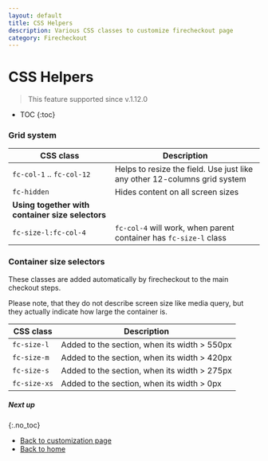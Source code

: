 ```yaml
---
layout: default
title: CSS Helpers
description: Various CSS classes to customize firecheckout page
category: Firecheckout
---
```


# CSS Helpers

> This feature supported since v.1.12.0

* TOC
{:toc}

### Grid system

CSS class                   | Description
----------------------------|--------------------------
`fc-col-1` .. `fc-col-12`   | Helps to resize the field. Use just like any other 12-columns grid system
`fc-hidden`                 | Hides content on all screen sizes
**Using together with container size selectors** |
`fc-size-l:fc-col-4`        | `fc-col-4` will work, when parent container has `fc-size-l` class

### Container size selectors

These classes are added automatically by firecheckout to the main checkout steps.

Please note, that they do not describe screen size like media query, but they
actually indicate how large the container is.

CSS class   | Description
------------|-----------
`fc-size-l` | Added to the section, when its width > 550px
`fc-size-m` | Added to the section, when its width > 420px
`fc-size-s` | Added to the section, when its width > 275px
`fc-size-xs`| Added to the section, when its width > 0px

##### Next up
{:.no_toc}

 -  [Back to customization page](/m2/extensions/firecheckout/customization/)
 -  [Back to home](/m2/extensions/firecheckout)
